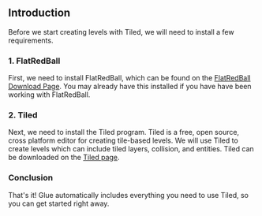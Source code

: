 ## Introduction

Before we start creating levels with Tiled, we will need to install a few requirements.

### 1. FlatRedBall

First, we need to install FlatRedBall, which can be found on the [FlatRedBall Download Page](/download.md). You may already have this installed if you have have been working with FlatRedBall.

### 2. Tiled

Next, we need to install the Tiled program. Tiled is a free, open source, cross platform editor for creating tile-based levels. We will use Tiled to create levels which can include tiled layers, collision, and entities. Tiled can be downloaded on the [Tiled page](https://www.mapeditor.org/).

### Conclusion

That's it! Glue automatically includes everything you need to use Tiled, so you can get started right away.
